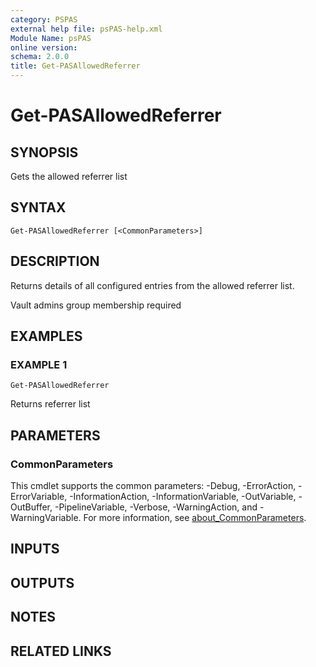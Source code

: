 ```yaml
---
category: PSPAS
external help file: psPAS-help.xml
Module Name: psPAS
online version:
schema: 2.0.0
title: Get-PASAllowedReferrer
---
```


# Get-PASAllowedReferrer

## SYNOPSIS
Gets the allowed referrer list

## SYNTAX

```
Get-PASAllowedReferrer [<CommonParameters>]
```

## DESCRIPTION
Returns details of all configured entries from the allowed referrer list.

Vault admins group membership required

## EXAMPLES

### EXAMPLE 1
```
Get-PASAllowedReferrer
```

Returns referrer list

## PARAMETERS

### CommonParameters
This cmdlet supports the common parameters: -Debug, -ErrorAction, -ErrorVariable, -InformationAction, -InformationVariable, -OutVariable, -OutBuffer, -PipelineVariable, -Verbose, -WarningAction, and -WarningVariable. For more information, see [about_CommonParameters](http://go.microsoft.com/fwlink/?LinkID=113216).

## INPUTS

## OUTPUTS

## NOTES

## RELATED LINKS
